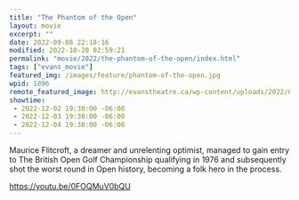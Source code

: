 ```yaml
---
title: "The Phantom of the Open"
layout: movie
excerpt: ""
date: 2022-09-08 22:18:16
modified: 2022-10-20 02:59:21
permalink: "movie/2022/the-phantom-of-the-open/index.html"
tags: ["evans_movie"]
featured_img: /images/feature/phantom-of-the-open.jpg
wpid: 1896
remote_featured_image: http://evanstheatre.ca/wp-content/uploads/2022/09/phantom-of-the-open.jpg
showtime: 
 - 2022-12-02 19:30:00 -06:00
 - 2022-12-03 19:30:00 -06:00
 - 2022-12-04 19:30:00 -06:00
---
```




Maurice Flitcroft, a dreamer and unrelenting optimist, managed to gain entry to The British Open Golf Championship qualifying in 1976 and subsequently shot the worst round in Open history, becoming a folk hero in the process.

https://youtu.be/0FOQMuV0bQU